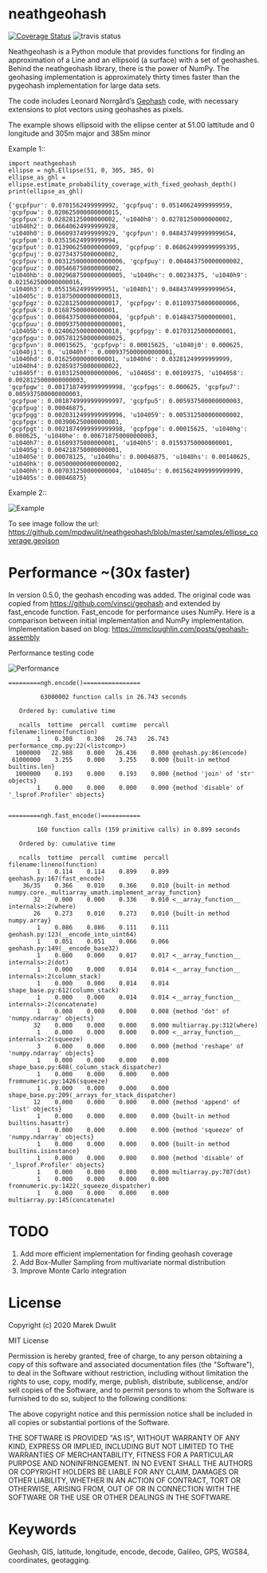 neathgeohash
============

[![Coverage Status](https://coveralls.io/repos/github/mpdwulit/neathgeohash/badge.svg?branch=master)](https://coveralls.io/github/mpdwulit/neathgeohash?branch=master)  ![travis status](https://travis-ci.org/mpdwulit/neathgeohash.svg?branch=master) 

Neathgeohash is a Python module that provides functions for finding an approximation of a Line 
and an ellipsoid (a surface) with a set of geohashes. Behind the neathgeohash library, there is the power of NumPy. 
The geohasing implementation is approximately thirty times faster than the pygeohash implementation for large data sets.

The code includes Leonard Norrgård’s [Geohash](https://github.com/vinsci/geohash) code, 
with necessary extensions to plot vectors using geohashes as pixels.

The example shows ellipsoid with the ellipse center at 51.00 lattitude and 0 longitude and 305m major and 385m minor

Example 1::

```
import neathgeohash
ellipse = ngh.Ellipse(51, 0, 305, 385, 0)
ellipse_as_ghl = ellipse.estimate_probability_coverage_with_fixed_geohash_depth()
print(ellipse_as_ghl)

{'gcpfpur': 0.0701562499999992, 'gcpfpuq': 0.05140624999999959, 'gcpfpuw': 0.020625000000000015, 
'gcpfpux': 0.02828125000000002, 'u1040h8': 0.02781250000000002, 'u1040h2': 0.06640624999999928, 
'u1040h0': 0.06609374999999929, 'gcpfpun': 0.048437499999999654, 'gcpfpum': 0.03515624999999994, 
'gcpfput': 0.013906250000000009, 'gcpfpup': 0.060624999999999395, 'gcpfpuj': 0.02734375000000002, 
'gcpfpuv': 0.0031250000000000006, 'gcpfpuy': 0.004843750000000002, 'gcpfpuz': 0.005468750000000002, 
'u1040hb': 0.0029687500000000005, 'u1040hc': 0.00234375, 'u1040h9': 0.021562500000000016, 
'u1040h3': 0.05515624999999951, 'u1040h1': 0.048437499999999654, 'u10405c': 0.018750000000000013, 
'gcpfpgz': 0.022812500000000017, 'gcpfpgv': 0.011093750000000006, 'gcpfpuk': 0.01687500000000001, 
'gcpfpus': 0.008437500000000004, 'gcpfpuh': 0.01484375000000001, 'gcpfpuu': 0.0009375000000000001, 
'u10405b': 0.024062500000000018, 'gcpfpgy': 0.01703125000000001, 'gcpfpgu': 0.0057812500000000025, 
'gcpfpvn': 0.00015625, 'gcpfpvp': 0.00015625, 'u1040j0': 0.000625, 'u1040j1': 0, 'u1040hf': 0.0009375000000000001, 
'u1040hd': 0.01625000000000001, 'u1040h6': 0.03281249999999999, 'u1040h4': 0.028593750000000022, 
'u10405f': 0.010312500000000006, 'u10405d': 0.00109375, 'u104058': 0.0028125000000000003, 
'gcpfpgw': 0.0017187499999999998, 'gcpfpgs': 0.000625, 'gcpfpu7': 0.005937500000000003, 
'gcpfpue': 0.0018749999999999997, 'gcpfpu5': 0.005937500000000003, 'gcpfpug': 0.00046875, 
'gcpfpgg': 0.0020312499999999996, 'u104059': 0.005312500000000002, 'gcpfpgx': 0.003906250000000001, 
'gcpfpgt': 0.0021874999999999998, 'gcpfpge': 0.00015625, 'u1040hg': 0.000625, 'u1040he': 0.006718750000000003, 
'u1040h7': 0.01609375000000001, 'u1040h5': 0.01593750000000001, 'u10405g': 0.004218750000000001, 
'u10405e': 0.00078125, 'u1040hu': 0.00046875, 'u1040hs': 0.00140625, 'u1040hk': 0.005000000000000002, 
'u1040hh': 0.007031250000000004, 'u10405u': 0.0015624999999999999, 'u10405s': 0.00046875}

```


Example 2::

![Example](https://github.com/mpdwulit/neathgeohash/blob/master/samples/ellipse_coverage.png)

To see image follow the url: https://github.com/mpdwulit/neathgeohash/blob/master/samples/ellipse_coverage.geojson

Performance ~(30x faster)
================

In version 0.5.0, the geohash encoding was added. The original code was copied from https://github.com/vinsci/geohash 
and extended by fast_encode function. Fast_encode for performance uses NumPy. Here is a comparison between initial 
implementation and NumPy implementation. Implementation based on blog: https://mmcloughlin.com/posts/geohash-assembly

Performance testing code

![Performance](https://github.com/mpdwulit/neathgeohash/blob/dev/samples/performance.png)

```text
=========ngh.encode()================

         63000002 function calls in 26.743 seconds

   Ordered by: cumulative time

   ncalls  tottime  percall  cumtime  percall filename:lineno(function)
        1    0.308    0.308   26.743   26.743 performance_cmp.py:22(<listcomp>)
  1000000   22.988    0.000   26.436    0.000 geohash.py:86(encode)
 61000000    3.255    0.000    3.255    0.000 {built-in method builtins.len}
  1000000    0.193    0.000    0.193    0.000 {method 'join' of 'str' objects}
        1    0.000    0.000    0.000    0.000 {method 'disable' of '_lsprof.Profiler' objects}
        
        
=========ngh.fast_encode()===========

        160 function calls (159 primitive calls) in 0.899 seconds

   Ordered by: cumulative time

   ncalls  tottime  percall  cumtime  percall filename:lineno(function)
        1    0.114    0.114    0.899    0.899 geohash.py:167(fast_encode)
    36/35    0.366    0.010    0.366    0.010 {built-in method numpy.core._multiarray_umath.implement_array_function}
       32    0.000    0.000    0.336    0.010 <__array_function__ internals>:2(where)
       26    0.273    0.010    0.273    0.010 {built-in method numpy.array}
        1    0.086    0.086    0.111    0.111 geohash.py:123(__encode_into_uint64)
        1    0.051    0.051    0.066    0.066 geohash.py:149(__encode_base32)
        1    0.000    0.000    0.017    0.017 <__array_function__ internals>:2(dot)
        1    0.000    0.000    0.014    0.014 <__array_function__ internals>:2(column_stack)
        1    0.000    0.000    0.014    0.014 shape_base.py:612(column_stack)
        1    0.000    0.000    0.014    0.014 <__array_function__ internals>:2(concatenate)
        1    0.008    0.008    0.008    0.008 {method 'dot' of 'numpy.ndarray' objects}
       32    0.000    0.000    0.000    0.000 multiarray.py:312(where)
        1    0.000    0.000    0.000    0.000 <__array_function__ internals>:2(squeeze)
        3    0.000    0.000    0.000    0.000 {method 'reshape' of 'numpy.ndarray' objects}
        1    0.000    0.000    0.000    0.000 shape_base.py:608(_column_stack_dispatcher)
        1    0.000    0.000    0.000    0.000 fromnumeric.py:1426(squeeze)
        1    0.000    0.000    0.000    0.000 shape_base.py:209(_arrays_for_stack_dispatcher)
       12    0.000    0.000    0.000    0.000 {method 'append' of 'list' objects}
        1    0.000    0.000    0.000    0.000 {built-in method builtins.hasattr}
        1    0.000    0.000    0.000    0.000 {method 'squeeze' of 'numpy.ndarray' objects}
        1    0.000    0.000    0.000    0.000 {built-in method builtins.isinstance}
        1    0.000    0.000    0.000    0.000 {method 'disable' of '_lsprof.Profiler' objects}
        1    0.000    0.000    0.000    0.000 multiarray.py:707(dot)
        1    0.000    0.000    0.000    0.000 fromnumeric.py:1422(_squeeze_dispatcher)
        1    0.000    0.000    0.000    0.000 multiarray.py:145(concatenate)

```



TODO
====

1. Add more efficient implementation for finding geohash coverage
2. Add Box-Muller Sampling from multivariate normal distribution
3. Improve Monte Carlo integration

License
=======

Copyright (c) 2020 Marek Dwulit

MIT License


Permission is hereby granted, free of charge, to any person obtaining a copy
of this software and associated documentation files (the "Software"), to deal
in the Software without restriction, including without limitation the rights
to use, copy, modify, merge, publish, distribute, sublicense, and/or sell
copies of the Software, and to permit persons to whom the Software is
furnished to do so, subject to the following conditions:

The above copyright notice and this permission notice shall be included in all
copies or substantial portions of the Software.

THE SOFTWARE IS PROVIDED "AS IS", WITHOUT WARRANTY OF ANY KIND, EXPRESS OR
IMPLIED, INCLUDING BUT NOT LIMITED TO THE WARRANTIES OF MERCHANTABILITY,
FITNESS FOR A PARTICULAR PURPOSE AND NONINFRINGEMENT. IN NO EVENT SHALL THE
AUTHORS OR COPYRIGHT HOLDERS BE LIABLE FOR ANY CLAIM, DAMAGES OR OTHER
LIABILITY, WHETHER IN AN ACTION OF CONTRACT, TORT OR OTHERWISE, ARISING FROM,
OUT OF OR IN CONNECTION WITH THE SOFTWARE OR THE USE OR OTHER DEALINGS IN THE
SOFTWARE.


Keywords
========

Geohash, GIS, latitude, longitude, encode, decode, Galileo, GPS, WGS84, coordinates, geotagging.

